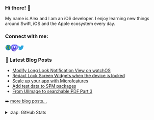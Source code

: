 ### Hi there! 👋

My name is Alex and I am an iOS developer. I enjoy learning new things around Swift, iOS and the Apple ecosystem every day.

### Connect with me:

<a href="https://alexanderweiss.dev">
  <img align="left" alt="Alexander Weiß | Homepage" width="20px" src="https://raw.githubusercontent.com/alexanderwe/alexanderwe/master/assets/globe.svg" />
</a>
<a href="https://mastodon.online/@alexanderwe">
  <img align="left" alt="Alexander Weiß | Mastodon" width="21px" src="https://raw.githubusercontent.com/alexanderwe/alexanderwe/master/assets/mastodon.svg" />
</a>
<a href="https://twitter.com/_al_we">
  <img align="left" alt="Alexander Weiß | Twitter" width="21px" src="https://raw.githubusercontent.com/alexanderwe/alexanderwe/master/assets/twitter.svg" />
</a>

<br />

### 📕 Latest Blog Posts

<!-- BLOG-POST-LIST:START -->
- [Modify Long Look Notification View on watchOS](https://alexanderweiss.dev/blog/2022-12-18-modify-long-look-notification-view-on-watchos)
- [Redact Lock Screen Widgets when the device is locked](https://alexanderweiss.dev/blog/2022-11-19-redact-your-lockscreen-widgets-when-the-device-is-locked)
- [Scale up your app with Microfeatures](https://alexanderweiss.dev/blog/2022-01-12-scale-up-your-app-with-microfeatures)
- [Add test data to SPM packages](https://alexanderweiss.dev/blog/2021-05-15-add-test-data-to-spm-packages)
- [From UIImage to searchable PDF Part 3](https://alexanderweiss.dev/blog/2021-03-29-from-uiimage-to-searchable-pdf-part-3)
<!-- BLOG-POST-LIST:END -->

➡️ [more blog posts...](https://alexanderweiss.dev/blog)

<details>
  <summary>:zap: GitHub Stats</summary>

  <img align="left" alt="Alexander Weiß's GitHub Stats" src="https://github-readme-stats.vercel.app/api?username=alexanderwe" />

</details>
